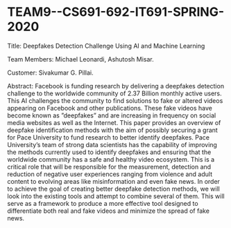 # TEAM9--CS691-692-IT691-SPRING-2020

Title: Deepfakes Detection Challenge Using AI and Machine Learning

Team Members: Michael Leonardi, Ashutosh Misar.

Customer: Sivakumar G. Pillai.

Abstract: Facebook is funding research by delivering a deepfakes
detection challenge to the worldwide community of 2.37
Billion monthly active users. This AI challenges the community
to find solutions to fake or altered videos appearing on Facebook
and other publications. These fake videos have become known
as ”deepfakes” and are increasing in frequency on social media
websites as well as the Internet. This paper provides an overview
of deepfake identification methods with the aim of possibly securing
a grant for Pace University to fund research to better identify
deepfakes. Pace University’s team of strong data scientists has the
capability of improving the methods currently used to identify
deepfakes and ensuring that the worldwide community has a
safe and healthy video ecosystem. This is a critical role that
will be responsible for the measurement, detection and reduction
of negative user experiences ranging from violence and adult
content to evolving areas like misinformation and even fake
news. In order to achieve the goal of creating better deepfake
detection methods, we will look into the existing tools and attempt
to combine several of them. This will serve as a framework to
produce a more effective tool designed to differentiate both real
and fake videos and minimize the spread of fake news.

